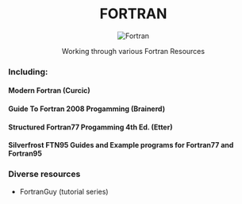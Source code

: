 <div align="center">
<!-- Title: -->
  <a href="https://github.com/https://github.com/ssoehdata/FORTRAN/">   
    <!-- <img src="https://github.com/ssoehdata/SQL/blob/main/postgresql.jpg" height="100"> -->
  </a>


# FORTRAN
![Fortran](https://a11ybadges.com/badge?logo=fortran)

Working through various Fortran Resources 

</div>

### Including: 

#### Modern Fortran (Curcic)
#### Guide To Fortran 2008 Progamming (Brainerd)
#### Structured Fortran77 Progamming 4th Ed. (Etter) 
#### Silverfrost FTN95 Guides and Example programs for Fortran77 and Fortran95
### Diverse resources
<ul>
    <li>FortranGuy (tutorial series)</li>

</ul>

